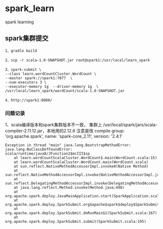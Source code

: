 # spark_learn
spark learning

## spark集群提交
```
1、gradle build
```

```
2、scp -r scala-1.0-SNAPSHOT.jar root@spark1:/usr/local/learn_spark
```

```
3、spark-submit \
--class learn.wordCountCluster.WordCount \
--master spark://spark1:7077  \
--num-executors 3 \
--executor-memory 1g  --driver-memory 1g  \
/usr/local/learn_spark/wordCount/scala-1.0-SNAPSHOT.jar
```

```
4、http://spark1:8080/
```
### 问题记录

1、scala编译版本和spark集群版本不一致， 集群上 /usr/local/spark/jars/scala-compiler-2.11.12.jar，本地用的2.12.6
注意是改 compile group: 'org.apache.spark', name: 'spark-core_2.11', version: '2.4.1'
```
Exception in thread "main" java.lang.BootstrapMethodError: java.lang.NoClassDefFoundError: scala/runtime/java8/JFunction2$mcIII$sp
	at learn.wordCountScalaCluster.WordCount$.main(WordCount.scala:15)
	at learn.wordCountScalaCluster.WordCount.main(WordCount.scala)
	at sun.reflect.NativeMethodAccessorImpl.invoke0(Native Method)
	at sun.reflect.NativeMethodAccessorImpl.invoke(NativeMethodAccessorImpl.java:62)
	at sun.reflect.DelegatingMethodAccessorImpl.invoke(DelegatingMethodAccessorImpl.java:43)
	at java.lang.reflect.Method.invoke(Method.java:498)
	at org.apache.spark.deploy.JavaMainApplication.start(SparkApplication.scala:52)
	at org.apache.spark.deploy.SparkSubmit.org$apache$spark$deploy$SparkSubmit$$runMain(SparkSubmit.scala:849)
	at org.apache.spark.deploy.SparkSubmit.doRunMain$1(SparkSubmit.scala:167)
	at org.apache.spark.deploy.SparkSubmit.submit(SparkSubmit.scala:195)
```

